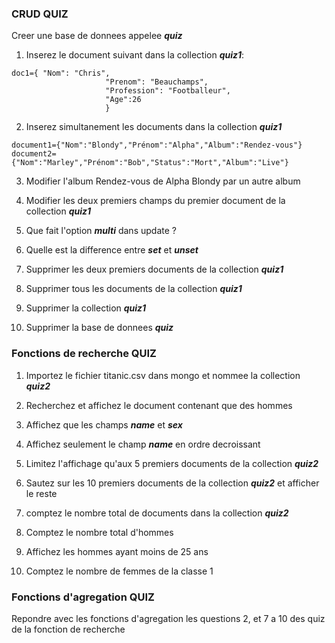 ### CRUD QUIZ ###

Creer une base de donnees appelee ***quiz***

1) Inserez le document suivant dans la collection ***quiz1***:
```
doc1={ "Nom": "Chris",
                     "Prenom": "Beauchamps", 
                     "Profession": "Footballeur",
                     "Age":26 
                     }
 ```
                     
2) Inserez simultanement les documents dans la collection ***quiz1***

```
document1={"Nom":"Blondy","Prénom":"Alpha","Album":"Rendez-vous"}
document2={"Nom":"Marley","Prénom":"Bob","Status":"Mort","Album":"Live"}
```

3) Modifier l'album Rendez-vous de Alpha Blondy par un autre album

4) Modifier les deux premiers champs du premier document de la collection ***quiz1***

5) Que fait l'option ***multi*** dans update ?

6) Quelle est la difference entre ***set*** et ***unset***

7) Supprimer les deux premiers documents de la collection ***quiz1***

8) Supprimer tous les documents de la collection ***quiz1***

9) Supprimer la collection ***quiz1***

10) Supprimer la base de donnees ***quiz***


### Fonctions de recherche QUIZ ###

1) Importez le fichier titanic.csv dans mongo et nommee la collection ***quiz2***

2) Recherchez et affichez le document contenant que des hommes

3) Affichez que les champs ***name*** et ***sex***

4) Affichez seulement le champ ***name*** en ordre decroissant

5) Limitez l'affichage qu'aux 5 premiers documents de la collection ***quiz2***

6) Sautez sur les 10 premiers documents de la collection ***quiz2*** et afficher le reste

7) comptez le nombre total de documents dans la collection ***quiz2***

8) Comptez le nombre total d'hommes

9) Affichez les hommes ayant moins de 25 ans 

10) Comptez le nombre de femmes de la classe 1 


### Fonctions d'agregation QUIZ ###

Repondre avec les fonctions d'agregation les questions 2, et 7 a 10 des quiz de la fonction de recherche 


